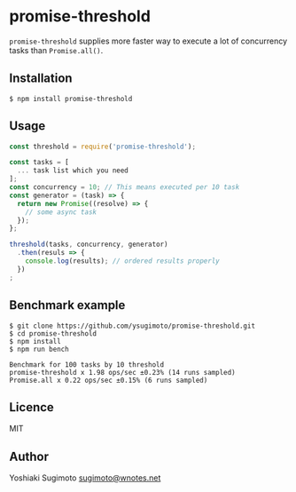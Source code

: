 # promise-threshold

`promise-threshold` supplies more faster way to execute a lot of concurrency tasks than `Promise.all()`.

## Installation

```shell
$ npm install promise-threshold
```

## Usage

```js
const threshold = require('promise-threshold');

const tasks = [
  ... task list which you need
];
const concurrency = 10; // This means executed per 10 task
const generator = (task) => {
  return new Promise((resolve) => {
    // some async task
  });
};

threshold(tasks, concurrency, generator)
  .then(resuls => {
    console.log(results); // ordered results properly
  })
;
```

## Benchmark example

```shell
$ git clone https://github.com/ysugimoto/promise-threshold.git
$ cd promise-threshold
$ npm install
$ npm run bench

Benchmark for 100 tasks by 10 threshold
promise-threshold x 1.98 ops/sec ±0.23% (14 runs sampled)
Promise.all x 0.22 ops/sec ±0.15% (6 runs sampled)
```

## Licence

MIT

## Author

Yoshiaki Sugimoto <sugimoto@wnotes.net>
